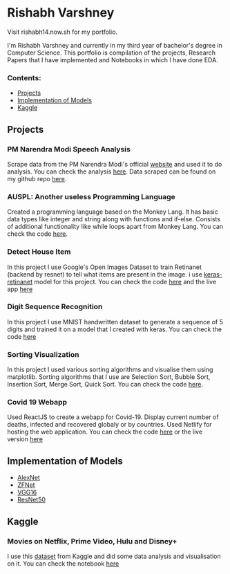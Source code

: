 # Rishabh Varshney

Visit rishabh14.now.sh for my portfolio.

I'm Rishabh Varshney and currently in my third year of bachelor's degree in Computer Science. This portfolio is compilation of the 
projects, Research Papers that I have implemented and Notebooks in which I have done EDA.

### Contents:
  - [Projects](https://rishabhvarshney14.github.io/#projects)
  - [Implementation of Models](https://rishabhvarshney14.github.io/#implementation-of-models)
  - [Kaggle](https://rishabhvarshney14.github.io/#kaggle)

## Projects

### PM Narendra Modi Speech Analysis

Scrape data from the PM Narendra Modi's official [website](https://rishabhvarshney14.github.io/pm-modi-speech-analysis/) and used it to do analysis. You can check the analysis [here](https://rishabhvarshney14.github.io/pm-modi-speech-analysis/). Data scraped can be found on my github repo [here](https://github.com/rishabhvarshney14/pm-modi-speech-analysis).

### AUSPL: Another useless Programming Language
Created a programming language based on the Monkey Lang. It has basic data types like integer and string along with functions and if-else. Consists of additional functionality like while loops apart from Monkey Lang.  You can check the code [here](https://github.com/rishabhvarshney14/AUSPL).

### Detect House Item

In this project I use Google's Open Images Dataset to train Retinanet (backend by resnet) to tell what items are present in the image. i use [keras-retinanet](https://github.com/fizyr/keras-retinanet) model for this project. You can check the code [here](https://github.com/rishabhvarshney14/Detect-House-Item)
and the live app [here](https://detecthouseitem.herokuapp.com/)

### Digit Sequence Recognition

In this project I use MNIST handwritten dataset to generate a sequence of 5 digits and trained it on a model that I created with keras.
You can check the code [here](https://github.com/rishabhvarshney14/Digit_sequence_recognition/blob/master/Digit_Sequence_Recognition.ipynb)

### Sorting Visualization

In this project I used various sorting algorithms and visualise them using matplotlib. Sorting algorithms that I use are Selection Sort, Bubble Sort, Insertion Sort, Merge Sort, Quick Sort. You can check the code [here](https://github.com/rishabhvarshney14/Sorting-Visualization).

### Covid 19 Webapp

Used ReactJS to create a webapp for Covid-19. Display current number of deaths, infected and recovered globaly or by countries. Used Netlify for hosting the web application.
You can check the code [here](https://github.com/rishabhvarshney14/covid19-webapp) or the live version [here](https://covid19webapp.netlify.app/)

## Implementation of Models

- [AlexNet](https://github.com/rishabhvarshney14/Implementation-of-Research-Papers/tree/master/AlexNet)
- [ZFNet](https://github.com/rishabhvarshney14/Implementation-of-Research-Papers/tree/master/ZFNet)
- [VGG16](https://github.com/rishabhvarshney14/Implementation-of-Research-Papers/tree/master/VGG16)
- [ResNet50](https://github.com/rishabhvarshney14/Implementation-of-Research-Papers/tree/master/ResNet50)

## Kaggle

### Movies on Netflix, Prime Video, Hulu and Disney+

I use this [dataset](https://www.kaggle.com/ruchi798/movies-on-netflix-prime-video-hulu-and-disney) from Kaggle and did some data analysis and visualisation on it. You can check the notebook [here](https://github.com/rishabhvarshney14/Kaggle-Datasets/blob/master/Stremaing%20Platform%20EDA.ipynb)
